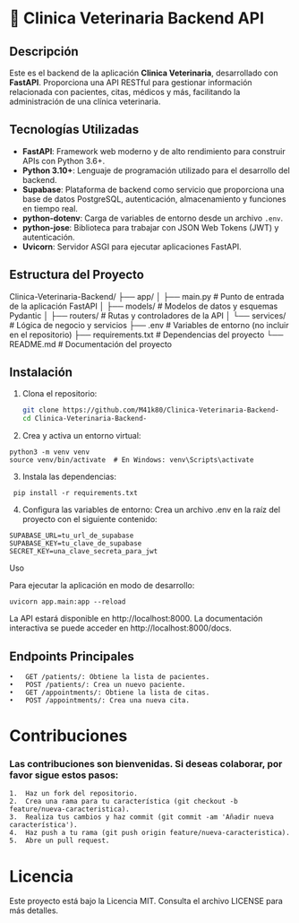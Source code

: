 # 🐾 Clinica Veterinaria Backend API

## Descripción

Este es el backend de la aplicación **Clinica Veterinaria**, desarrollado con **FastAPI**. Proporciona una API RESTful para gestionar información relacionada con pacientes, citas, médicos y más, facilitando la administración de una clínica veterinaria.

## Tecnologías Utilizadas

- **FastAPI**: Framework web moderno y de alto rendimiento para construir APIs con Python 3.6+.
- **Python 3.10+**: Lenguaje de programación utilizado para el desarrollo del backend.
- **Supabase**: Plataforma de backend como servicio que proporciona una base de datos PostgreSQL, autenticación, almacenamiento y funciones en tiempo real.
- **python-dotenv**: Carga de variables de entorno desde un archivo `.env`.
- **python-jose**: Biblioteca para trabajar con JSON Web Tokens (JWT) y autenticación.
- **Uvicorn**: Servidor ASGI para ejecutar aplicaciones FastAPI.

## Estructura del Proyecto
Clinica-Veterinaria-Backend/
├── app/
│   ├── main.py              # Punto de entrada de la aplicación FastAPI
│   ├── models/              # Modelos de datos y esquemas Pydantic
│   ├── routers/             # Rutas y controladores de la API
│   └── services/            # Lógica de negocio y servicios
├── .env                     # Variables de entorno (no incluir en el repositorio)
├── requirements.txt         # Dependencias del proyecto
└── README.md                # Documentación del proyecto


## Instalación

1. Clona el repositorio:

   ```bash
   git clone https://github.com/M41k80/Clinica-Veterinaria-Backend-
   cd Clinica-Veterinaria-Backend-
   ```

2.	Crea y activa un entorno virtual:
   ```
python3 -m venv venv
source venv/bin/activate  # En Windows: venv\Scripts\activate
```

3.	Instala las dependencias:

   ```
    pip install -r requirements.txt
   ```

4.	Configura las variables de entorno:
Crea un archivo .env en la raíz del proyecto con el siguiente contenido:

```
SUPABASE_URL=tu_url_de_supabase
SUPABASE_KEY=tu_clave_de_supabase
SECRET_KEY=una_clave_secreta_para_jwt

```

Uso

Para ejecutar la aplicación en modo de desarrollo:

```
uvicorn app.main:app --reload
```

La API estará disponible en http://localhost:8000. La documentación interactiva se puede acceder en http://localhost:8000/docs.


## Endpoints Principales
	•	GET /patients/: Obtiene la lista de pacientes.
	•	POST /patients/: Crea un nuevo paciente.
	•	GET /appointments/: Obtiene la lista de citas.
	•	POST /appointments/: Crea una nueva cita.

# Contribuciones

### Las contribuciones son bienvenidas. Si deseas colaborar, por favor sigue estos pasos:
	1.	Haz un fork del repositorio.
	2.	Crea una rama para tu característica (git checkout -b feature/nueva-caracteristica).
	3.	Realiza tus cambios y haz commit (git commit -am 'Añadir nueva característica').
	4.	Haz push a tu rama (git push origin feature/nueva-caracteristica).
	5.	Abre un pull request.

# Licencia

Este proyecto está bajo la Licencia MIT. Consulta el archivo LICENSE para más detalles.
